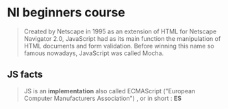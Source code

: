 # NI beginners course

> Created by Netscape in 1995 as an extension of HTML for Netscape Navigator 2.0, JavaScript had as its main function the manipulation of HTML documents and form validation. Before winning this name so famous nowadays, JavaScript was called Mocha.

## JS facts

> JS is an <b>implementation</b> also called ECMAScript ("European Computer Manufacturers Association") , or in short : <b>ES</b>
